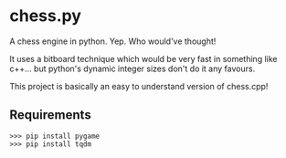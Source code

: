 # chess.py
A chess engine in python. Yep. Who would've thought!

It uses a bitboard technique which would be very fast in something like c++... but python's dynamic integer sizes don't do it any favours. 

This project is basically an easy to understand version of chess.cpp!

## Requirements

```
>>> pip install pygame
>>> pip install tqdm
```
